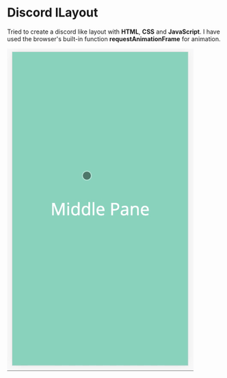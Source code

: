 # Discord lLayout
Tried to create a discord like layout with **HTML**, **CSS** and **JavaScript**. I have used the browser's built-in function **requestAnimationFrame** for animation.

![app-demo](app-demo.gif)
